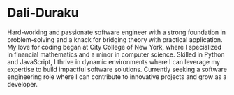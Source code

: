 # Dali-Duraku

Hard-working and passionate software engineer with a strong foundation in problem-solving and a knack for bridging theory with practical application. My love for coding began at City College of New York, where I specialized in financial mathematics and a minor in computer science. Skilled in Python and JavaScript, I thrive in dynamic environments where I can leverage my expertise to build impactful software solutions. Currently seeking a software engineering role where I can contribute to innovative projects and grow as a developer.
